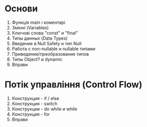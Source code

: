 # Основи
1. Функція main і коментарі
2. Змінні (Variables)
3. Ключові слова "const" и "final"
4. Типы данных (Data Types)
5. Введение в Null Safety и тип Null
6. Работа с non-nullable и nullable типами
7. Приведение/преобразование типов
8. Типы Object? и dynamic
9. Вправи

# Потік управління (Control Flow)
1. Конструкция - if / else
2. Конструкция - switch
3. Конструкции - do while и while
4. Конструкция - for
5. Вправи
